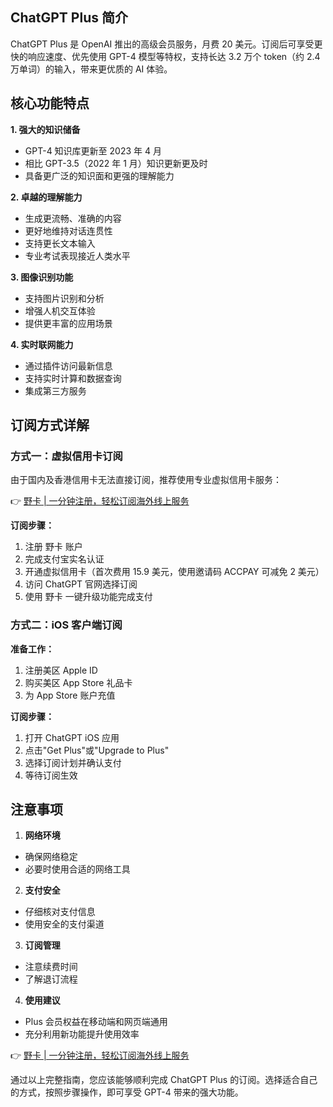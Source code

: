 ## ChatGPT Plus 简介

ChatGPT Plus 是 OpenAI 推出的高级会员服务，月费 20 美元。订阅后可享受更快的响应速度、优先使用 GPT-4 模型等特权，支持长达 3.2 万个 token（约 2.4 万单词）的输入，带来更优质的 AI 体验。

## 核心功能特点

**1. 强大的知识储备**
- GPT-4 知识库更新至 2023 年 4 月
- 相比 GPT-3.5（2022 年 1 月）知识更新更及时
- 具备更广泛的知识面和更强的理解能力

**2. 卓越的理解能力**
- 生成更流畅、准确的内容
- 更好地维持对话连贯性
- 支持更长文本输入
- 专业考试表现接近人类水平

**3. 图像识别功能**
- 支持图片识别和分析
- 增强人机交互体验
- 提供更丰富的应用场景

**4. 实时联网能力**
- 通过插件访问最新信息
- 支持实时计算和数据查询
- 集成第三方服务

## 订阅方式详解

### 方式一：虚拟信用卡订阅

由于国内及香港信用卡无法直接订阅，推荐使用专业虚拟信用卡服务：

👉 [野卡 | 一分钟注册，轻松订阅海外线上服务](https://bit.ly/bewildcard)

**订阅步骤：**

1. 注册 野卡 账户
2. 完成支付宝实名认证
3. 开通虚拟信用卡（首次费用 15.9 美元，使用邀请码 ACCPAY 可减免 2 美元）
4. 访问 ChatGPT 官网选择订阅
5. 使用 野卡 一键升级功能完成支付

### 方式二：iOS 客户端订阅

**准备工作：**
1. 注册美区 Apple ID
2. 购买美区 App Store 礼品卡
3. 为 App Store 账户充值

**订阅步骤：**
1. 打开 ChatGPT iOS 应用
2. 点击"Get Plus"或"Upgrade to Plus"
3. 选择订阅计划并确认支付
4. 等待订阅生效

## 注意事项

1. **网络环境**
- 确保网络稳定
- 必要时使用合适的网络工具

2. **支付安全**
- 仔细核对支付信息
- 使用安全的支付渠道

3. **订阅管理**
- 注意续费时间
- 了解退订流程

4. **使用建议**
- Plus 会员权益在移动端和网页端通用
- 充分利用新功能提升使用效率

👉 [野卡 | 一分钟注册，轻松订阅海外线上服务](https://bit.ly/bewildcard)

通过以上完整指南，您应该能够顺利完成 ChatGPT Plus 的订阅。选择适合自己的方式，按照步骤操作，即可享受 GPT-4 带来的强大功能。